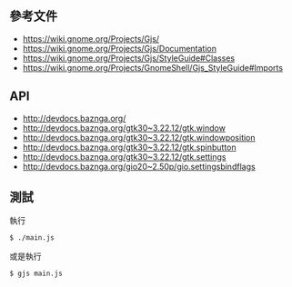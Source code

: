 

## 參考文件

* https://wiki.gnome.org/Projects/Gjs/
* https://wiki.gnome.org/Projects/Gjs/Documentation
* https://wiki.gnome.org/Projects/Gjs/StyleGuide#Classes
* https://wiki.gnome.org/Projects/GnomeShell/Gjs_StyleGuide#Imports


## API

* http://devdocs.baznga.org/
* http://devdocs.baznga.org/gtk30~3.22.12/gtk.window
* http://devdocs.baznga.org/gtk30~3.22.12/gtk.windowposition
* http://devdocs.baznga.org/gtk30~3.22.12/gtk.spinbutton
* http://devdocs.baznga.org/gtk30~3.22.12/gtk.settings
* http://devdocs.baznga.org/gio20~2.50p/gio.settingsbindflags


## 測試

執行

``` sh
$ ./main.js
```

或是執行

``` sh
$ gjs main.js
```
